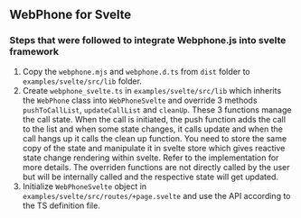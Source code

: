 ## WebPhone for Svelte

### Steps that were followed to integrate Webphone.js into svelte framework

1. Copy the `webphone.mjs` and `webphone.d.ts` from `dist` folder to `examples/svelte/src/lib` folder.
2. Create `webphone_svelte.ts` in `examples/svelte/src/lib` which inherits the `WebPhone` class into `WebPhoneSvelte` and override 3 methods
`pushToCallList`, `updateCallList` and `cleanUp`. These 3 functions manage the call state. When the call is initiated, the push function adds the
call to the list and when some state changes, it calls update and when the call hangs up it calls the clean up function.
You need to store the same copy of the state and manipulate it in svelte store which gives reactive state change rendering within svelte. Refer to the implementation for more details. The overriden functions are not directly called by the user but will be internally called and the respective state will get updated.
3. Initialize `WebPhoneSvelte` object in `examples/svelte/src/routes/+page.svelte` and use the API according to the TS definition file.
